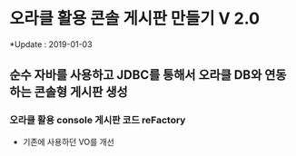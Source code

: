 # 오라클 활용 콘솔 게시판 만들기 V 2.0
*Update : 2019-01-03

## 순수 자바를 사용하고 JDBC를 통해서 오라클 DB와 연동하는 콘솔형 게시판 생성

### 오라클 활용 console 게시판 코드 reFactory
* 기존에 사용하던 VO를 개선
